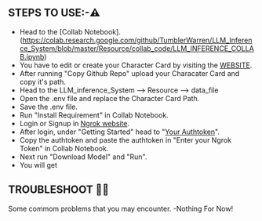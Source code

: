 ## STEPS TO USE:-⚠️
- Head to the [Collab Notebook].(https://colab.research.google.com/github/TumblerWarren/LLM_Inference_System/blob/master/Resource/collab_code/LLM_INFERENCE_COLLAB.ipynb)
- You have to edit or create your Character Card by visiting the [WEBSITE](https://tumblerwarren.github.io/Character_Card_Editor/main%20webpage.html).
- After running "Copy Github Repo" upload your Characater Card and copy it's path.
- Head to the LLM_inference_System --> Resource --> data_file
- Open the .env file and replace the Character Card Path.
- Save the .env file.
- Run "Install Requirement" in Collab Notebook.
- Login or Signup in [Ngrok website](https://ngrok.com/).
- After login, under "Getting Started" head to "[Your Authtoken](https://dashboard.ngrok.com/get-started/your-authtoken)".
- Copy the authtoken and paste the authtoken in "Enter your Ngrok Token" in Collab Notebook.
- Next run "Download Model" and "Run".
- You will get 

## TROUBLESHOOT 😵‍💫
Some commom problems that you may encounter.
-Nothing For Now!
